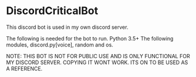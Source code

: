 # DiscordCriticalBot

This discord bot is used in my own discord server.

The following is needed for the bot to run.
Python 3.5+
The following modules, discord.py[voice], random and os.


NOTE: THIS BOT IS NOT FOR PUBLIC USE AND IS ONLY FUNCTIONAL FOR MY DISCORD SERVER.
      COPYING IT WONT WORK. ITS ON TO BE USED AS A REFERENCE.
